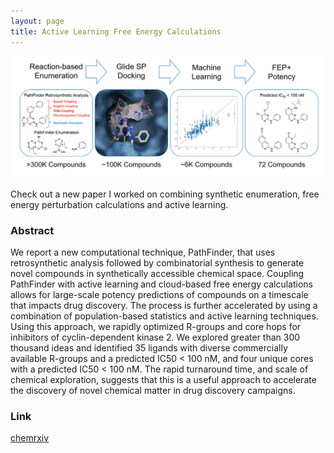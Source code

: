 ```yaml
---
layout: page
title: Active Learning Free Energy Calculations
---
```


![overview_pic](/assets/2019_03_15/preview.jpg)

Check out a new paper I worked on combining synthetic enumeration, free energy perturbation calculations and active learning.

### Abstract
We report a new computational technique, PathFinder, that uses retrosynthetic analysis followed by combinatorial synthesis to generate novel compounds in synthetically accessible chemical space. Coupling PathFinder with active learning and cloud-based free energy calculations allows for large-scale potency predictions of compounds on a timescale that impacts drug discovery. The process is further accelerated by using a combination of population-based statistics and active learning techniques. Using this approach, we rapidly optimized R-groups and core hops for inhibitors of cyclin-dependent kinase 2. We explored greater than 300 thousand ideas and identified 35 ligands with diverse commercially available R-groups and a predicted IC50 < 100 nM, and four unique cores with a predicted IC50 < 100 nM. The rapid turnaround time, and scale of chemical exploration, suggests that this is a useful approach to accelerate the discovery of novel chemical matter in drug discovery campaigns.

### Link
[chemrxiv](https://chemrxiv.org/articles/Reaction-based_Enumeration_Active_Learning_and_Free_Energy_Calculations_to_Rapidly_Explore_Synthetically_Tractable_Chemical_Space_and_Optimize_Potency_of_Cyclin_Dependent_Kinase_2_Inhibitors/7841270)
